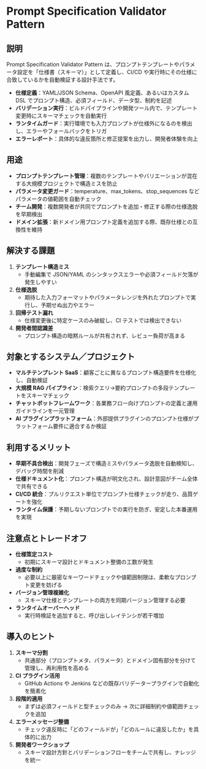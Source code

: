 # Prompt Specification Validator Pattern

## 説明  
Prompt Specification Validator Pattern は、プロンプトテンプレートやパラメータ設定を「仕様書（スキーマ）」として定義し、CI/CD や実行時にその仕様に合致しているかを自動検証する設計手法です。  
- **仕様定義**：YAML/JSON Schema、OpenAPI 風定義、あるいはカスタム DSL でプロンプト構造、必須フィールド、データ型、制約を記述  
- **バリデーション実行**：ビルドパイプラインや開発ツール内で、テンプレート変更時にスキーマチェックを自動実行  
- **ランタイムガード**：実行環境でも入力プロンプトが仕様外になるのを検出し、エラーやフォールバックをトリガ  
- **エラーレポート**：具体的な違反箇所と修正提案を出力し、開発者体験を向上  

## 用途  
- **プロンプトテンプレート管理**：複数のテンプレートやバリエーションが混在する大規模プロジェクトで構造ミスを防止  
- **パラメータ変更ガード**：temperature、max_tokens、stop_sequences などパラメータの値範囲を自動チェック  
- **チーム開発**：複数開発者が共同でプロンプトを追加・修正する際の仕様逸脱を早期検出  
- **ドメイン拡張**：新ドメイン用プロンプト定義を追加する際、既存仕様との互換性を維持  

## 解決する課題  
1. **テンプレート構造ミス**  
   - 手動編集で JSON/YAML のシンタックスエラーや必須フィールド欠落が発生しやすい  
2. **仕様逸脱**  
   - 期待した入力フォーマットやパラメータレンジを外れたプロンプトで実行し、予期せぬ出力やエラー  
3. **回帰テスト漏れ**  
   - 仕様変更後に特定ケースのみ破綻し、CI テストでは検出できない  
4. **開発者間認識差**  
   - プロンプト構造の暗黙ルールが共有されず、レビュー負荷が高まる  

## 対象とするシステム／プロジェクト  
- **マルチテンプレント SaaS**：顧客ごとに異なるプロンプト構造要件を仕様化し、自動検証  
- **大規模 RAG パイプライン**：検索クエリ→要約プロンプトの多段テンプレートをスキーマチェック  
- **チャットボットフレームワーク**：各業務フロー向けプロンプトの定義と運用ガイドラインを一元管理  
- **AI プラグインプラットフォーム**：外部提供プラグインのプロンプト仕様がプラットフォーム要件に適合するか検証  

## 利用するメリット  
- **早期不具合検出**：開発フェーズで構造ミスやパラメータ逸脱を自動検知し、デバッグ時間を削減  
- **仕様ドキュメント化**：プロンプト構造が明文化され、設計意図がチーム全体で共有できる  
- **CI/CD 統合**：プルリクエスト単位でプロンプト仕様チェックが走り、品質ゲートを強化  
- **ランタイム保護**：予期しないプロンプトでの実行を防ぎ、安定した本番運用を実現  

## 注意点とトレードオフ  
- **仕様策定コスト**  
  - 初期にスキーマ設計とドキュメント整備の工数が発生  
- **過度な制約**  
  - 必要以上に厳密なキーワードチェックや値範囲制限は、柔軟なプロンプト変更を妨げる  
- **バージョン管理複雑化**  
  - スキーマ仕様とテンプレートの両方を同期バージョン管理する必要  
- **ランタイムオーバーヘッド**  
  - 実行時検証を追加すると、呼び出しレイテンシが若干増加  

## 導入のヒント  
1. **スキーマ分割**  
   - 共通部分（プロンプトメタ、パラメータ）とドメイン固有部分を分けて管理し、再利用性を高める  
2. **CI プラグイン活用**  
   - GitHub Actions や Jenkins などの既存バリデータープラグインで自動化を簡素化  
3. **段階的適用**  
   - まずは必須フィールドと型チェックのみ → 次に詳細制約や値範囲チェックを追加  
4. **エラーメッセージ整備**  
   - チェック違反時に「どのフィールドが」「どのルールに違反したか」を具体的に出力  
5. **開発者ワークショップ**  
   - スキーマ設計方針とバリデーションフローをチームで共有し、ナレッジを統一  

